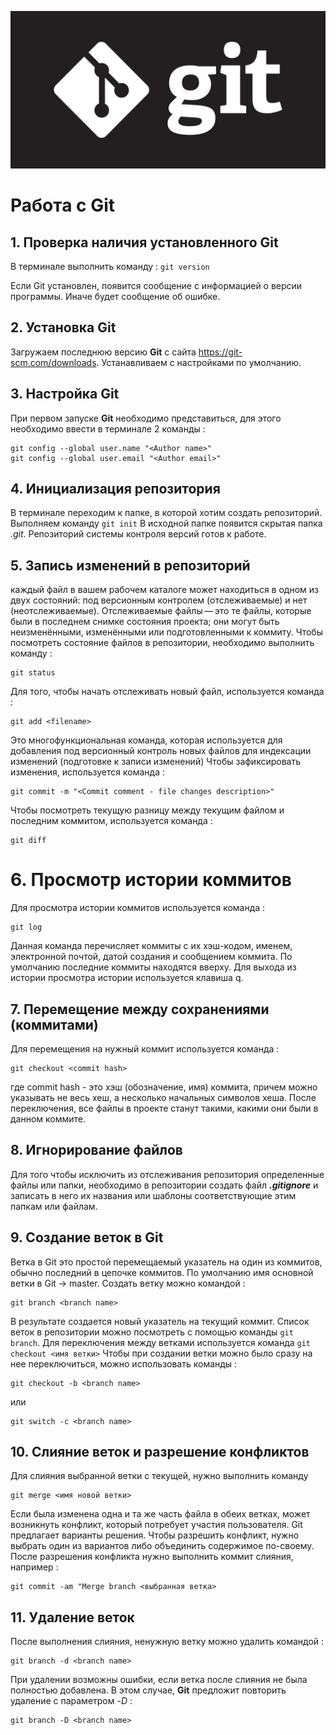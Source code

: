 ![Git_logo](git.gif)
# Работа с Git
## 1. Проверка наличия установленного Git
В терминале выполнить команду : `git version`

Если Git установлен, появится сообщение с информацией о версии программы. Иначе будет сообщение об ошибке.

## 2. Установка Git
Загружаем последнюю версию **Git** c сайта https://git-scm.com/downloads.
Устанавливаем с настройками по умолчанию.

## 3. Настройка Git
При первом запуске **Git** необходимо представиться, для этого необходимо ввести в терминале 2 команды :
```
git config --global user.name "<Author name>"
git config --global user.email "<Author email>"
```
## 4. Инициализация репозитория
В терминале переходим к папке, в которой хотим создать репозиторий. Выполняем команду ` git init `
В исходной папке появится скрытая папка *.git*. Репозиторий системы контроля версий готов к работе.

## 5. Запись изменений в репозиторий
каждый файл в вашем рабочем каталоге может находиться в одном из двух состояний: под версионным контролем (отслеживаемые) и нет (неотслеживаемые). Отслеживаемые файлы — это те файлы, которые были в последнем снимке состояния проекта; они могут быть неизменёнными, изменёнными или подготовленными к коммиту.
Чтобы посмотреть состояние файлов в репозитории, необходимо выполнить команду :
```
git status
```
Для того, чтобы начать отслеживать новый файл, используется команда :
```
git add <filename>
```
Это многофункциональная команда, которая используется для добавления под версионный контроль новых файлов для индексации изменений (подготовке к записи изменений)
Чтобы зафиксировать изменения, используется команда :
```
git commit -m "<Commit comment - file changes description>"
```
Чтобы посмотреть текущую разницу между текущим файлом и последним коммитом, используется команда :
```
git diff
```
# 6. Просмотр истории коммитов
Для просмотра истории коммитов используется команда :
```
git log
```
Данная команда перечисляет коммиты с их хэш-кодом, именем, электронной почтой, датой создания и сообщением коммита.
По умолчанию последние коммиты находятся вверху.
Для выхода из истории просмотра истории используется клавиша q.

## 7. Перемещение между сохранениями (коммитами)
Для перемещения на нужный коммит используется команда :
```
git checkout <commit hash>
```
где commit hash - это хэш (обозначение, имя) коммита, причем можно указывать не весь хеш, а несколько начальных символов хеша. После переключения, все файлы в проекте станут такими, какими они были в данном коммите.

## 8. Игнорирование файлов
Для того чтобы исключить из отслеживания репозитория определенные файлы или папки, необходимо в репозитории создать файл ***.gitignore*** и записать в него их названия или шаблоны соответствующие этим папкам или файлам.

## 9. Создание веток в Git
Ветка в Git это простой перемещаемый указатель на один из коммитов, обычно последний в цепочке коммитов. По умолчанию имя основной ветки в Git -> master.
Создать ветку можно командой :
```
git branch <branch name>
```
В результате создается новый указатель на текущий коммит. Список веток в репозитории можно посмотреть с помощью команды ` git branch `.
Для переключения между ветками используется команда ` git checkout <имя ветки> `
Чтобы при создании ветки можно было сразу на нее переключиться, можно использовать команды :
```
git checkout -b <branch name>
```
или
```
git switch -c <branch name>
```
## 10. Слияние веток и разрешение конфликтов
Для слияния выбранной ветки с текущей, нужно выполнить команду
```
git merge <имя новой ветки>
```
Если была изменена одна и та же часть файла в обеих ветках, может возникнуть конфликт, который потребует участия пользователя. Git предлагает варианты решения.
Чтобы разрешить конфликт, нужно выбрать один из вариантов либо объединить содержимое по-своему.
После разрешения конфликта нужно выполнить коммит слияния, например :

    git commit -am "Merge branch <выбранная ветка>

## 11. Удаление веток
После выполнения слияния, ненужную ветку можно удалить командой :
```
git branch -d <branch name>
```
При удалении возможны ошибки, если ветка после слияния не была полностью добавлена. В этом случае, **Git** предложит повторить удаление с параметром *-D* :
```
git branch -D <branch name>
```
